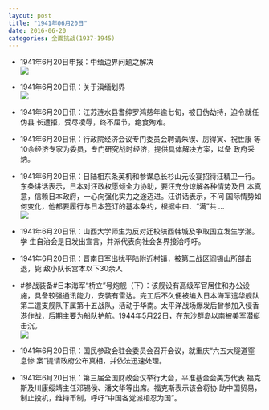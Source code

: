 ```yaml
---
layout: post
title: "1941年06月20日"
date: 2016-06-20
categories: 全面抗战(1937-1945)
---
```


<meta name="referrer" content="no-referrer" />

- 1941年6月20日申报：中缅边界问题之解决 <br/><img src="https://ww1.sinaimg.cn/large/aca367d8jw1f52342ibszj20m40xd7lw.jpg" />

- 1941年6月20日讯：关于滇缅划界 <br/><img src="https://ww4.sinaimg.cn/large/aca367d8jw1f521e8b41xj209o0km41s.jpg" />

- 1941年6月20日讯：江苏涟水县耆绅罗鸿慈年逾七旬，被日伪劫持，迫令就任伪县 长遭拒，受尽凌辱，终不屈节，绝食殉难。 

- 1941年6月20日讯：行政院经济会议专门委员会聘请朱锲、厉得寅、祝世康 等10余经济专家为委员，专门研究战时经济，提供具体解决方案，以备 政府采纳。 

- 1941年6月20日讯：日陆相东条英机和参谋总长杉山元设宴招待汪精卫一行。东条讲话表示，日本对汪政权愿倾全力协助，要汪充分谅解各种情势及日 本真意，信赖日本政府，一心向强化实力之途迈进。汪讲话表示，不问 国际情势如何变化，他都要履行与日本签订的基本条约，根据中曰、“满”共 ... <br/><img src="https://ww1.sinaimg.cn/large/aca367d8jw1f51spjq0grj20c809z3zp.jpg" />

- 1941年6月20日讯：山西大学师生为反对迁校陕西韩城及争取国立发生学潮。学 生自治会是日发出宣言，并派代表向社会各界接洽呼吁。 

- 1941年6月20日讯：晋南日军出扰平陆附近村镇，被第二战区阎锡山所部击退，毙 敌小队长宫本以下30余人 

- #参战装备#日本海军“桥立”号炮舰（下）：该舰设有高级军官居住和办公设施，具备较强通讯能力，安装有雷达。完工后不久便被编入日本海军遣华舰队第二遣支舰队下属第十五战队，活动于华南。太平洋战场爆发后曾参加入侵香港作战，后期主要为船队护航。1944年5月22日，在东沙群岛以南被美军潜艇击沉。 <br/><img src="https://ww3.sinaimg.cn/large/aca367d8jw1f51gk3f5r7j20j608m0u1.jpg" />

- 1941年6月20日讯：国民参政会驻会委员会召开会议，就重庆“六五大隧道窒息惨 案”提请政府公布真相，并依法迅速处理。 

- 1941年6月20日讯：第三届全国财政会议举行大会，平准基金会美方代表 福克斯及川康绥靖主任邓锡侯、潘文华等出席。福克斯表示该会将协 助中国贸易，制止投机，维持币制，呼吁“中国各党派相忍为国”。 


